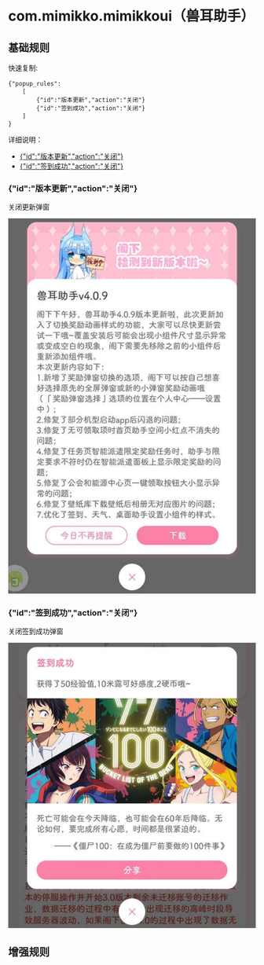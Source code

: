 # com.mimikko.mimikkoui（兽耳助手）

## 基础规则

快速复制:
```
{"popup_rules":
    [
        {"id":"版本更新","action":"关闭"}
        {"id":"签到成功","action":"关闭"}
    ]
}
```
详细说明：
- [{"id":"版本更新","action":"关闭"}](#id版本更新action关闭)
- [{"id":"签到成功","action":"关闭"}](#id签到成功action关闭)

### {"id":"版本更新","action":"关闭"}
关闭更新弹窗

![](./assets/更新弹窗.jpg)

### {"id":"签到成功","action":"关闭"}
关闭签到成功弹窗

![](./assets/签到成功弹窗.jpg)

## 增强规则
